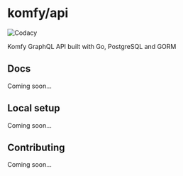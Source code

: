 # komfy/api

![Codacy](https://img.shields.io/codacy/grade/a4485f4982d54841930f0812b92f7c04.svg?style=flat-square)

Komfy GraphQL API built with Go, PostgreSQL and GORM

## Docs

Coming soon...

## Local setup

Coming soon...

## Contributing

Coming soon...
